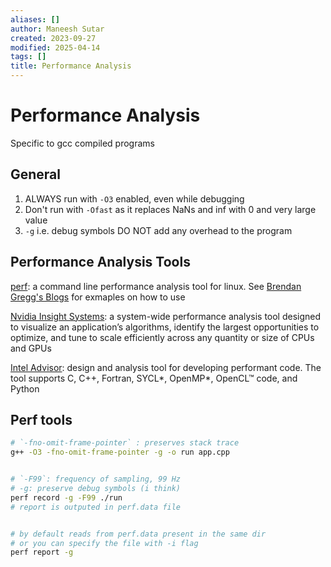 ```yaml
---
aliases: []
author: Maneesh Sutar
created: 2023-09-27
modified: 2025-04-14
tags: []
title: Performance Analysis
---
```


# Performance Analysis

Specific to gcc compiled programs

## General

1. ALWAYS run with `-O3` enabled, even while debugging
1. Don't run with `-Ofast` as it replaces NaNs and inf with 0 and very large value
1. `-g` i.e. debug symbols DO NOT add any overhead to the program

## Performance Analysis Tools

[perf](https://man7.org/linux/man-pages/man1/perf.1.html): a command line performance analysis tool for linux. See [Brendan Gregg's Blogs](https://www.brendangregg.com/perf.html) for exmaples on how to use

[Nvidia Insight Systems](https://developer.nvidia.com/nsight-systems): a system-wide performance analysis tool designed to visualize an application’s algorithms, identify the largest opportunities to optimize, and tune to scale efficiently across any quantity or size of CPUs and GPUs

[Intel Advisor](https://www.intel.com/content/www/us/en/developer/tools/oneapi/advisor.html#gs.2wpz2k): design and analysis tool for developing performant code. The tool supports C, C++, Fortran, SYCL\*, OpenMP\*, OpenCL™ code, and Python

## Perf tools

````bash
# `-fno-omit-frame-pointer` : preserves stack trace
g++ -O3 -fno-omit-frame-pointer -g -o run app.cpp


# `-F99`: frequency of sampling, 99 Hz
# -g: preserve debug symbols (i think)
perf record -g -F99 ./run
# report is outputed in perf.data file


# by default reads from perf.data present in the same dir
# or you can specify the file with -i flag
perf report -g
````
